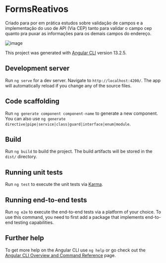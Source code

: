 # FormsReativos

Criado para por em prática estudos sobre validação de campos e a implementação do uso de API (Via CEP) tanto para validar o campo cep quanto pra puxar as informações para os demais campos do endereço.


![image](https://github.com/airtonvasconcelosjr/angular-reactive-forms/assets/101413097/35c97dcb-e796-4afd-acfe-cafbe1eb4452)




This project was generated with [Angular CLI](https://github.com/angular/angular-cli) version 13.2.5.

## Development server

Run `ng serve` for a dev server. Navigate to `http://localhost:4200/`. The app will automatically reload if you change any of the source files.

## Code scaffolding

Run `ng generate component component-name` to generate a new component. You can also use `ng generate directive|pipe|service|class|guard|interface|enum|module`.

## Build

Run `ng build` to build the project. The build artifacts will be stored in the `dist/` directory.

## Running unit tests

Run `ng test` to execute the unit tests via [Karma](https://karma-runner.github.io).

## Running end-to-end tests

Run `ng e2e` to execute the end-to-end tests via a platform of your choice. To use this command, you need to first add a package that implements end-to-end testing capabilities.

## Further help

To get more help on the Angular CLI use `ng help` or go check out the [Angular CLI Overview and Command Reference](https://angular.io/cli) page.
